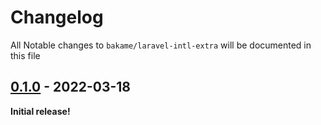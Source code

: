 # Changelog

All Notable changes to `bakame/laravel-intl-extra` will be documented in this file

## [0.1.0] - 2022-03-18

**Initial release!**

[0.1.0]: https://github.com/bakame-php/http-structured-fields/releases/tag/0.1.0
